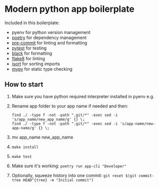 # Modern python app boilerplate

Included in this boilerplate:

 - pyenv for python version management
 - [poetry](https://python-poetry.org/) for dependency management
 - [pre-commit](https://pre-commit.com/) for linting and formatting
 - [pytest](https://docs.pytest.org/en/stable/) for testing
 - [black]() for formatting
 - [flake8]() for linting
 - [isort]() for sorting imports
 - [mypy]() for static type checking


## How to start

1. Make sure you have python required interpreter installed in pyenv e.g.
2. Rename app folder to your app name if needed and then:

       find ./ -type f -not -path ".git/*" -exec sed -i 's/app_name/new_app_name/g' {} \;
       find ./ -type f -not -path ".git/*" -exec sed -i 's/app-name/new-app-name/g' {} \;
3. mv app_name new_app_name
3. `make install`
4. `make test`
5. Make sure it's working: `poetry run app-cli "Developer"`
6. Optionally, squeeze history into one commit: `git reset $(git commit-tree HEAD^{tree} -m "Initial commit")`
